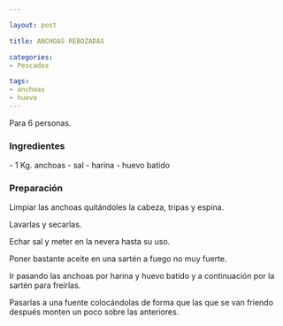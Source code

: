 ```yaml
---

layout: post

title: ANCHOAS REBOZADAS

categories:
- Pescados

tags:
- anchoas
- huevo
---
```


Para 6 personas.

<h3>Ingredientes</h3>
- 1 Kg. anchoas
- sal
- harina
- huevo batido

<h3>Preparación</h3>

Limpiar las anchoas quitándoles la cabeza, tripas y espina.

Lavarlas y secarlas.

Echar sal y meter en la nevera hasta su uso.

Poner bastante aceite en una sartén a fuego no muy fuerte.

Ir pasando las anchoas por harina y huevo batido y a continuación por la sartén para freírlas.

Pasarlas a una fuente colocándolas de forma que las que se van friendo después monten un poco sobre las anteriores.

